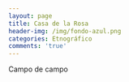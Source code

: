 ```yaml
---
layout: page
title: Casa de la Rosa
header-img: /img/fondo-azul.png
categories: Etnográfico
comments: 'true'
---
```



Campo de campo

<div class="photos">
</div>
